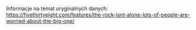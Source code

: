 Informacje na temat oryginalnych danych: https://fivethirtyeight.com/features/the-rock-isnt-alone-lots-of-people-are-worried-about-the-big-one/